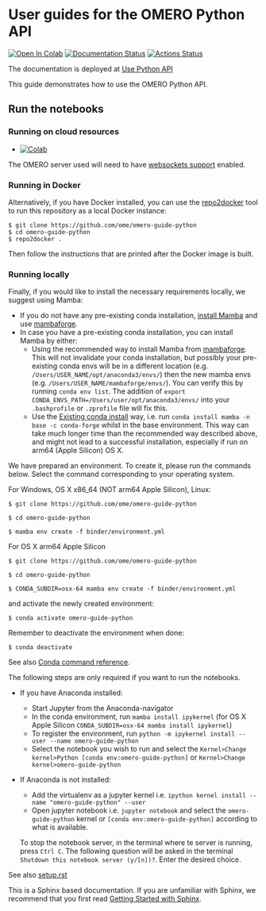 # User guides for the OMERO Python API
[![Open In Colab](https://colab.research.google.com/assets/colab-badge.svg)](https://colab.research.google.com/github/ome/omero-guide-python/)
[![Documentation Status](https://readthedocs.org/projects/omero-guide-python/badge/?version=latest)](https://omero-guides.readthedocs.io/en/latest/python/docs/index.html)
[![Actions Status](https://github.com/ome/omero-guide-python/workflows/repo2docker/badge.svg)](https://github.com/ome/omero-guide-python/actions)


The documentation is deployed at [Use Python API](https://omero-guides.readthedocs.io/en/latest/python/docs/index.html)


This guide demonstrates how to use the OMERO Python API.

## Run the notebooks

### Running on cloud resources

* [![Colab](https://colab.research.google.com/assets/colab-badge.svg)](https://colab.research.google.com/github/ome/omero-guide-python/)

The OMERO server used will need to have [websockets support](https://docs.openmicroscopy.org/omero/latest/sysadmins/websockets.html) enabled.



### Running in Docker


Alternatively, if you have Docker installed, you can use the [repo2docker](https://repo2docker.readthedocs.io/en/latest/)
tool to run this repository as a local Docker instance:

    $ git clone https://github.com/ome/omero-guide-python
    $ cd omero-guide-python
    $ repo2docker .

Then follow the instructions that are printed after the Docker image is built.

### Running locally


Finally, if you would like to install the necessary requirements locally,
we suggest using Mamba:

* If you do not have any pre-existing conda installation, [install Mamba](https://mamba.readthedocs.io/en/latest/installation.html#installation) and use [mambaforge](https://github.com/conda-forge/miniforge#mambaforge). 
* In case you have a pre-existing conda installation, you can install Mamba by either:
  - Using the recommended way to install Mamba from [mambaforge](https://github.com/conda-forge/miniforge#mambaforge). This will not invalidate your conda installation, but possibly your pre-existing conda envs will be in a different location (e.g. ``/Users/USER_NAME/opt/anaconda3/envs/``) then the new mamba envs (e.g. ``/Users/USER_NAME/mambaforge/envs/``). You can verify this by running ``conda env list``. The addition of ``export CONDA_ENVS_PATH=/Users/user/opt/anaconda3/envs/`` into your ``.bashprofile`` or ``.zprofile`` file will fix this. 
  - Use the [Existing conda install](https://mamba.readthedocs.io/en/latest/installation.html#existing-conda-install) way, i.e. run ``conda install mamba -n base -c conda-forge`` whilst in the base environment. This way can take much longer time than the recommended way described above, and might not lead to a successful installation, especially if run on arm64 (Apple Silicon) OS X.

We have prepared an environment.
To create it, please run the commands below. Select the command corresponding to your operating system.

For Windows, OS X x86_64 (NOT arm64 Apple Silicon), Linux:

    $ git clone https://github.com/ome/omero-guide-python
    
    $ cd omero-guide-python

    $ mamba env create -f binder/environment.yml

For OS X arm64 Apple Silicon

    $ git clone https://github.com/ome/omero-guide-python
    
    $ cd omero-guide-python
    
    $ CONDA_SUBDIR=osx-64 mamba env create -f binder/environment.yml

and activate the newly created environment:

    $ conda activate omero-guide-python 


Remember to deactivate the environment when done:

    $ conda deactivate


See also [Conda command reference](https://docs.conda.io/projects/conda/en/latest/commands.html).

The following steps are only required if you want to run the notebooks.

* If you have Anaconda installed:
  * Start Jupyter from the Anaconda-navigator
  * In the conda environment, run ``mamba install ipykernel`` (for OS X Apple Silicon ``CONDA_SUBDIR=osx-64 mamba install ipykernel``)
  * To register the environment, run ``python -m ipykernel install --user --name omero-guide-python``
  * Select the notebook you wish to run and select the ``Kernel>Change kernel>Python [conda env:omero-guide-python]`` or ``Kernel>Change kernel>omero-guide-python``
* If Anaconda is not installed:
  * Add the virtualenv as a jupyter kernel i.e. ``ipython kernel install --name "omero-guide-python" --user``
  * Open jupyter notebook i.e. ``jupyter notebook`` and select the ``omero-guide-python`` kernel or ``[conda env:omero-guide-python]`` according to what is available.

  To stop the notebook server, in the terminal where te server is running, press ``Ctrl C``. The following question will be asked in the terminal ``Shutdown this notebook server (y/[n])?``. Enter the desired choice.
  

See also [setup.rst](https://github.com/ome/omero-guide-python/blob/master/docs/setup.rst)


This is a Sphinx based documentation. 
If you are unfamiliar with Sphinx, we recommend that you first read 
[Getting Started with Sphinx](https://docs.readthedocs.io/en/stable/intro/getting-started-with-sphinx.html).
